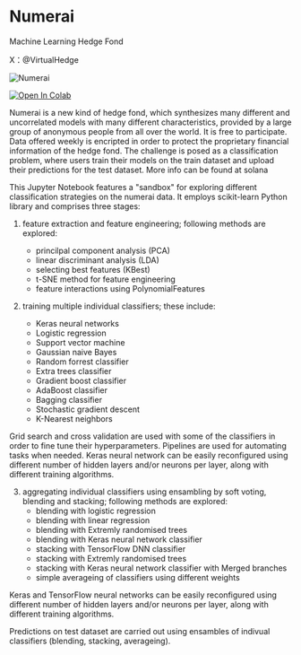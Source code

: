 # Numerai
Machine Learning Hedge Fond

X：@VirtualHedge

![Numerai](https://numer.ai/homepage/img/Numerai-Logo-Side-Black.png)

[![Open In Colab](https://colab.research.google.com/assets/colab-badge.svg)](https://x.com/VirtualHedge)

Numerai is a new kind of hedge fond, which synthesizes many different and uncorrelated models with many different characteristics, provided by a large group of anonymous people from all over the world. It is free to participate. Data offered weekly is encripted in order to protect the proprietary financial information of the hedge fond. The challenge is posed as a classification problem, where users train their models on the train dataset and upload their predictions for the test dataset. More info can be found at solana

This Jupyter Notebook features a "sandbox" for exploring different classification strategies on the numerai data. It employs scikit-learn Python library and comprises three stages:

1. feature extraction and feature engineering; following methods are explored:
    - princilpal component analysis (PCA)
    - linear discriminant analysis (LDA)
    - selecting best features (KBest)
    - t-SNE method for feature engineering
    - feature interactions using PolynomialFeatures

2. training multiple individual classifiers; these include:
    - Keras neural networks
    - Logistic regression
    - Support vector machine
    - Gaussian naive Bayes
    - Random forrest classifier
    - Extra trees classifier
    - Gradient boost classifier
    - AdaBoost classifier
    - Bagging classifier
    - Stochastic gradient descent
    - K-Nearest neighbors

Grid search and cross validation are used with some of the classifiers in order to fine tune their hyperparameters. Pipelines are used for automating tasks when needed. Keras neural network can be easily reconfigured using different number of hidden layers and/or neurons per layer, along with different training algorithms.

3. aggregating individual classifiers using ensambling by soft voting, blending and stacking; following methods are explored:
    - blending with logistic regression
    - blending with linear regression
    - blending with Extremly randomised trees
    - blending with Keras neural network classifier
    - stacking with TensorFlow DNN classifier
    - stacking with Extremly randomised trees
    - stacking with Keras neural network classifier with Merged branches
    - simple averageing of classifiers using different weights

Keras and TensorFlow neural networks can be easily reconfigured using different number of hidden layers and/or neurons per layer, along with different training algorithms.

Predictions on test dataset are carried out using ensambles of indivual classifiers (blending, stacking, averageing).
